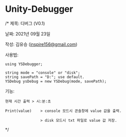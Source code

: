 # Unity-Debugger

/*
 제목: 디버그 (V0.1)
 
 날짜: 2021년 09월 23일
 
 작성: 김유승 (inspire156@gmail.com)
 
 사용법:
 
	using YSDebugger;
 
    string mode = "console" or "disk";
    string savePath = "D:"; use default.
    YSDebug ysDebug = new YSDebug(mode, savePath);
    
 기능: 
 
    현재 시간 출력 > 시:분:초
    
    Print(value)    > console 모드시 콘솔창에 value 값을 출력.
    
                    > disk 모드시 txt 파일로 value 값 저장.
 */
